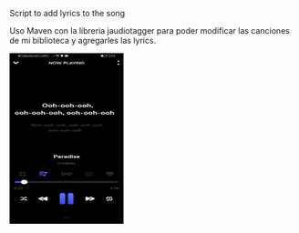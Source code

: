 Script to add lyrics to the song

Uso Maven con la libreria jaudiotagger para poder modificar las canciones de mi biblioteca
y agregarles las lyrics.

<img src="https://github.com/ferchris82/song-lyrics/blob/main/lyrics.jpg" width="200" height="300">
